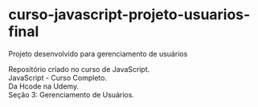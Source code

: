 # curso-javascript-projeto-usuarios-final
 Projeto desenvolvido para gerenciamento de usuários 

 Repositório criado no curso de JavaScript.<br/>
 JavaScript - Curso Completo.<br/>
 Da Hcode na Udemy.<br/>
 Seção 3: Gerenciamento de Usuários.

